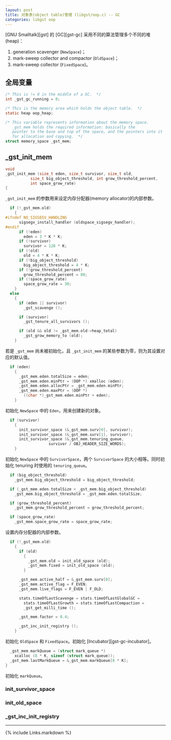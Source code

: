 ```yaml
---
layout: post
title: 对象表(object table)管理 (libgst/oop.c) -- GC
categories: libgst oop
---
```

[GNU Smalltalk][gst] 的 [GC][gst-gc] 采用不同的算法管理多个不同的堆(heap)：

1. generation scavenger (`NewSpace`)；
2. mark-sweep collector and compactor (`OldSpace`)；
3. mark-sweep collector (`FixedSpace`)。

[TODO]: <> (根据代码确认上述内容)

## 全局变量

```C
/* This is != 0 in the middle of a GC.  */
int _gst_gc_running = 0;

/* This is the memory area which holds the object table.  */
static heap oop_heap;

/* This variable represents information about the memory space.
   _gst_mem holds the required information: basically the
   pointer to the base and top of the space, and the pointers into it
   for allocation and copying.  */
struct memory_space _gst_mem;
```

## _gst_init_mem

```C
void
_gst_init_mem (size_t eden, size_t survivor, size_t old,
	       size_t big_object_threshold, int grow_threshold_percent,
	       int space_grow_rate)
{
```

`_gst_init_mem` 的参数用来设定内存分配器(memory allocator)的内部参数。


```C
  if (!_gst_mem.old)
    {
#ifndef NO_SIGSEGV_HANDLING
      sigsegv_install_handler (oldspace_sigsegv_handler);
#endif
      if (!eden)
        eden = 3 * K * K;
      if (!survivor)
        survivor = 128 * K;
      if (!old)
        old = 4 * K * K;
      if (!big_object_threshold)
        big_object_threshold = 4 * K;
      if (!grow_threshold_percent)
        grow_threshold_percent = 80;
      if (!space_grow_rate)
        space_grow_rate = 30;
    }
  else
    {
      if (eden || survivor)
        _gst_scavenge ();

      if (survivor)
        _gst_tenure_all_survivors ();

      if (old && old != _gst_mem.old->heap_total)
        _gst_grow_memory_to (old);
    }
```

若是 `_gst_mem` 尚未被初始化，且 `_gst_init_mem` 的某些参数为零，则为其设置对应的默认值。


```C
  if (eden)
    {
      _gst_mem.eden.totalSize = eden;
      _gst_mem.eden.minPtr = (OOP *) xmalloc (eden);
      _gst_mem.eden.allocPtr = _gst_mem.eden.minPtr;
      _gst_mem.eden.maxPtr = (OOP *)
        ((char *)_gst_mem.eden.minPtr + eden);
    }
```

初始化 `NewSpace` 中的 `Eden`，用来创建新的对象。

```C
  if (survivor)
    {
      init_survivor_space (&_gst_mem.surv[0], survivor);
      init_survivor_space (&_gst_mem.surv[1], survivor);
      init_survivor_space (&_gst_mem.tenuring_queue,
		           survivor / OBJ_HEADER_SIZE_WORDS);
    }
```

初始化 `NewSpace` 中的 `SurvivorSpace`，两个 `SurvivorSpace` 的大小相等。同时初始化 tenuring 时使用的 `tenuring_queue`。

```C
  if (big_object_threshold)
    _gst_mem.big_object_threshold = big_object_threshold;

  if (_gst_mem.eden.totalSize < _gst_mem.big_object_threshold)
    _gst_mem.big_object_threshold = _gst_mem.eden.totalSize;

  if (grow_threshold_percent)
    _gst_mem.grow_threshold_percent = grow_threshold_percent;

  if (space_grow_rate)
    _gst_mem.space_grow_rate = space_grow_rate;
```

设置内存分配器的内部参数。

```C
  if (!_gst_mem.old)
    {
      if (old)
        {
          _gst_mem.old = init_old_space (old);
          _gst_mem.fixed = init_old_space (old);
        }

      _gst_mem.active_half = &_gst_mem.surv[0];
      _gst_mem.active_flag = F_EVEN;
      _gst_mem.live_flags = F_EVEN | F_OLD;

      stats.timeOfLastScavenge = stats.timeOfLastGlobalGC =
        stats.timeOfLastGrowth = stats.timeOfLastCompaction =
        _gst_get_milli_time ();

      _gst_mem.factor = 0.4;

      _gst_inc_init_registry ();
    }
```

初始化 `OldSpace` 和 `FixedSpace`。初始化 [Incubator][gst-gc-incubator]。

```C
  _gst_mem.markQueue = (struct mark_queue *)
    xcalloc (8 * K, sizeof (struct mark_queue));
  _gst_mem.lastMarkQueue = &_gst_mem.markQueue[8 * K];
}
```

初始化 `markQueue`。

[TODO]: <> (详细解释 _gst_mem 各个成员的作用)

### init_survivor_space

### init_old_space

### _gst_inc_init_registry

----

[links]: <> (Link list)

{% include Links.markdown %}

